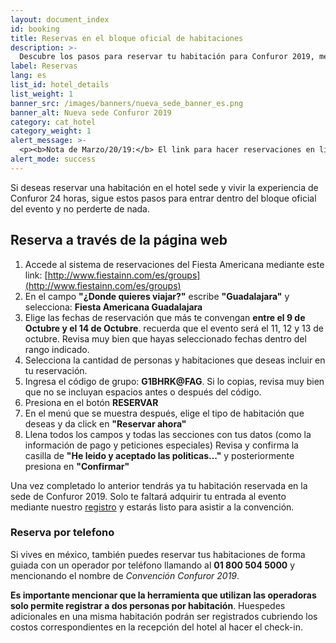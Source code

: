 ```yaml
---
layout: document_index
id: booking
title: Reservas en el bloque oficial de habitaciones
description: >-
  Descubre los pasos para reservar tu habitación para Confuror 2019, mediante el bloque oficial de reservaciones para Confuror 2019.
label: Reservas
lang: es
list_id: hotel_details
list_weight: 1
banner_src: /images/banners/nueva_sede_banner_es.png
banner_alt: Nueva sede Confuror 2019
category: cat_hotel
category_weight: 1
alert_message: >-
  <p><b>Nota de Marzo/20/19:</b> El link para hacer reservaciones en línea fue actualizado por la administración del hotel, esta página se encuentra con la información al día para realizar tu reservación sin problemas.</p>
alert_mode: success
---
```


Si deseas reservar una habitación en el hotel sede y vivir la experiencia de Confuror 24 horas, sigue estos pasos para entrar dentro del bloque oficial del evento y no perderte de nada.

## Reserva a través de la página web

1. Accede al sistema de reservaciones del Fiesta Americana mediante este link: [http://www.fiestainn.com/es/groups](http://www.fiestainn.com/es/groups)
2. En el campo **"¿Donde quieres viajar?"** escribe **"Guadalajara"** y selecciona: **Fiesta Americana Guadalajara**
3. Elige las fechas de reservación que más te convengan **entre el 9 de Octubre y el 14 de Octubre**. recuerda que el evento será el 11, 12 y 13 de octubre. Revisa muy bien que hayas seleccionado fechas dentro del rango indicado.
4. Selecciona la cantidad de personas y habitaciones que deseas incluir en tu reservación.
5. Ingresa el código de grupo: **G1BHRK@FAG**. Si lo copias, revisa muy bien que no se incluyan espacios antes o después del código.
6. Presiona en el botón **RESERVAR**
7. En el menú que se muestra después, elige el tipo de habitación que deseas y da click en **"Reservar ahora"**
8. Llena todos los campos y todas las secciones con tus datos (como la información de pago y peticiones especiales) Revisa y confirma la casilla de **"He leido y aceptado las politicas..."** y posteriormente presiona en **"Confirmar"**

Una vez completado lo anterior tendrás ya tu habitación reservada en la sede de Confuror 2019. Solo te faltará adquirir tu entrada al evento mediante nuestro [registro](/es/registro) y estarás listo para asistir a la convención.

### Reserva por telefono

Si vives en méxico, también puedes reservar tus habitaciones de forma guiada con un operador por teléfono llamando al **01 800 504 5000** y mencionando el nombre de *Convención Confuror 2019*.

**Es importante mencionar que la herramienta que utilizan las operadoras solo permite registrar a dos personas por habitación**. Huespedes adicionales en una misma habitación podrán ser registrados cubriendo los costos correspondientes en la recepción del hotel al hacer el check-in.